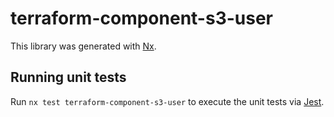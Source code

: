 # terraform-component-s3-user

This library was generated with [Nx](https://nx.dev).

## Running unit tests

Run `nx test terraform-component-s3-user` to execute the unit tests via
[Jest](https://jestjs.io).

